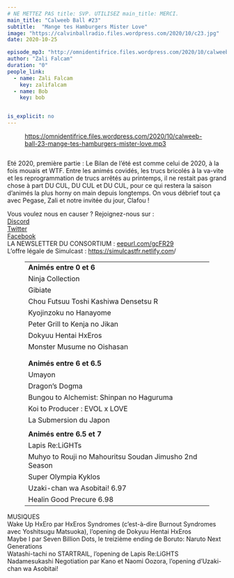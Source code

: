 ```yaml
---
# NE METTEZ PAS title: SVP. UTILISEZ main_title: MERCI.
main_title: "Calweeb Ball #23"
subtitle:  "Mange tes Hamburgers Mister Love"
image: "https://calvinballradio.files.wordpress.com/2020/10/c23.jpg"
date: 2020-10-25

episode_mp3: "http://omnidentifrice.files.wordpress.com/2020/10/calweeb-ball-23-mange-tes-hamburgers-mister-love.mp3"
author: "Zali Falcam"
duration: "0"
people_link: 
  - name: Zali Falcam
    key: zalifalcam
  - name: Bob
    key: bob


is_explicit: no
---
```


<PodcastHeader/>

<!-- ECRIRE LA DESCRIPTION DE L'EPISODE SOUS CETTE LIGNE -->

<figure class="wp-block-embed is-type-rich is-provider-contenu-embarque wp-block-embed-contenu-embarque"><div class="wp-block-embed__wrapper">
<a href="https://omnidentifrice.files.wordpress.com/2020/10/calweeb-ball-23-mange-tes-hamburgers-mister-love.mp3">https://omnidentifrice.files.wordpress.com/2020/10/calweeb-ball-23-mange-tes-hamburgers-mister-love.mp3</a>
</div></figure>



<figure class="wp-block-image size-large"><img src="https://calvinballradio.files.wordpress.com/2020/10/c23.jpg" alt="" class="wp-image-347"></figure>



<p>Eté 2020, première partie : Le Bilan de l’été est comme celui de 2020, à la fois mouais et WTF. Entre les animés covidés, les trucs bricolés à la va-vite et les reprogrammation de trucs arrêtés au printemps, il ne restait pas grand chose à part DU CUL, DU CUL et DU CUL, pour ce qui restera la saison d’animés la plus horny on main depuis longtemps. On vous débrief tout ça avec Pegase, Zali et notre invitée du jour, Clafou !</p>



<p>Vous voulez nous en causer ? Rejoignez-nous sur :<br><a rel="noreferrer noopener" href="http://discordapp.com/invite/4RnA9v7">Discord</a><br><a rel="noreferrer noopener" href="https://twitter.com/Calvinball_FM?lang=fr">Twitter</a><br><a rel="noreferrer noopener" href="https://www.facebook.com/CalvinballRadio/?ref=bookmarks">Facebook</a><br>LA NEWSLETTER DU CONSORTIUM : <a rel="noreferrer noopener" href="https://exit.sc/?url=http%3A%2F%2Feepurl.com%2FgcFR29">eepurl.com/gcFR29</a><br>L’offre légale de Simulcast : <a rel="noreferrer noopener" href="https://simulcastfr.netlify.com/">https://simulcastfr.netlify.com</a>/</p>



<figure class="wp-block-table"><table><tbody><tr><td><strong>Animés entre 0 et 6</strong></td></tr><tr><td>Ninja Collection </td></tr><tr><td>Gibiate </td></tr><tr><td>Chou Futsuu Toshi Kashiwa Densetsu R</td></tr><tr><td>Kyojinzoku no Hanayome</td></tr><tr><td>Peter Grill to Kenja no Jikan </td></tr><tr><td>Dokyuu Hentai HxEros </td></tr><tr><td>Monster Musume no Oishasan </td></tr><tr><td></td></tr><tr><td></td></tr><tr><td><strong>Animés entre 6 et 6.5</strong></td></tr><tr><td>Umayon </td></tr><tr><td>Dragon’s Dogma </td></tr><tr><td>Bungou to Alchemist: Shinpan no Haguruma</td></tr><tr><td>Koi to Producer : EVOL x LOVE </td></tr><tr><td>La Submersion du Japon </td></tr><tr><td></td></tr><tr><td><strong>Animés entre 6.5 et 7</strong></td></tr><tr><td>Lapis Re:LiGHTs </td></tr><tr><td>Muhyo to Rouji no Mahouritsu Soudan Jimusho 2nd Season</td></tr><tr><td>Super Olympia Kyklos</td></tr><tr><td>Uzaki-chan wa Asobitai! 6.97</td></tr><tr><td>Healin Good Precure 6.98</td></tr></tbody></table></figure>



<p>MUSIQUES<br>Wake Up HxEro par HxEros Syndromes (c’est-à-dire Burnout Syndromes avec Yoshitsugu Matsuoka), l’opening de Dokyuu Hentai HxEros<br>Maybe I par Seven Billion Dots, le treizième ending de Boruto: Naruto Next Generations<br>Watashi-tachi no STARTRAIL, l’opening de Lapis Re:LiGHTS<br>Nadamesukashi Negotiation par Kano et Naomi Oozora, l’opening d’Uzaki-chan wa Asobitai!</p>



